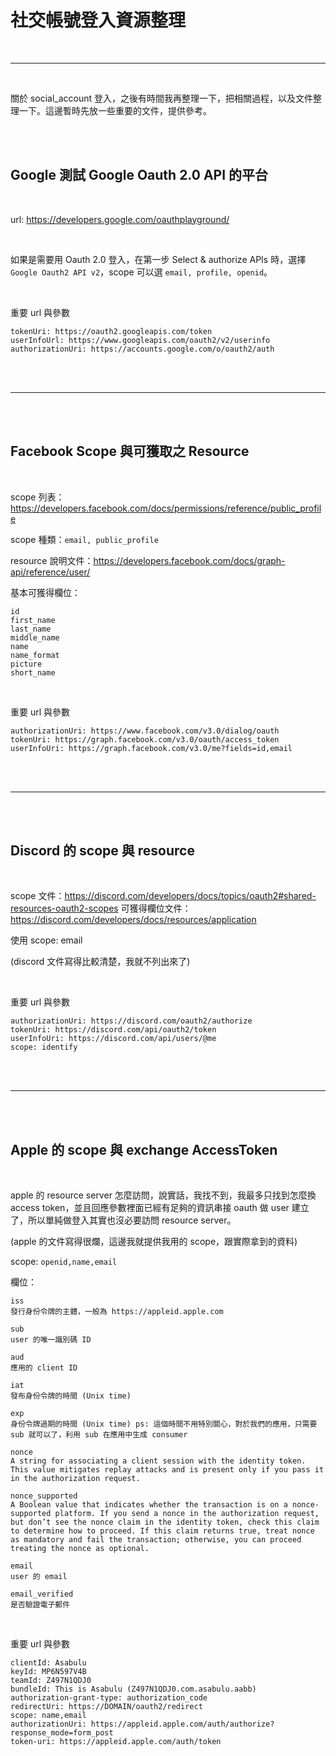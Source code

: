 # 社交帳號登入資源整理

<br>

---

<br>

關於 social_account 登入，之後有時間我再整理一下，把相關過程，以及文件整理一下。這邊暫時先放一些重要的文件，提供參考。

<br>
<br>

## Google 測試 Google Oauth 2.0 API 的平台

<br>

url: https://developers.google.com/oauthplayground/

<br>

如果是需要用 Oauth 2.0 登入，在第一步 Select & authorize APIs 時，選擇 `Google Oauth2 API v2`，scope 可以選 `email, profile, openid`。

<br>

重要 url 與參數

```
tokenUri: https://oauth2.googleapis.com/token
userInfoUrl: https://www.googleapis.com/oauth2/v2/userinfo
authorizationUri: https://accounts.google.com/o/oauth2/auth
```

<br>
<br>

---

<br>
<br>


## Facebook Scope 與可獲取之 Resource

<br>

scope 列表：https://developers.facebook.com/docs/permissions/reference/public_profile

scope 種類：`email, public_profile`

resource 說明文件：https://developers.facebook.com/docs/graph-api/reference/user/

基本可獲得欄位：
```
id
first_name
last_name
middle_name
name
name_format
picture
short_name
```

<br>

重要 url 與參數
```
authorizationUri: https://www.facebook.com/v3.0/dialog/oauth
tokenUri: https://graph.facebook.com/v3.0/oauth/access_token
userInfoUri: https://graph.facebook.com/v3.0/me?fields=id,email
```

<br>
<br>

---

<br>
<br>

## Discord 的 scope 與 resource

<br>

scope 文件：https://discord.com/developers/docs/topics/oauth2#shared-resources-oauth2-scopes
可獲得欄位文件：https://discord.com/developers/docs/resources/application


使用 scope: email

(discord 文件寫得比較清楚，我就不列出來了)

<br>

重要 url 與參數
```
authorizationUri: https://discord.com/oauth2/authorize
tokenUri: https://discord.com/api/oauth2/token
userInfoUri: https://discord.com/api/users/@me
scope: identify
```

<br>
<br>

---

<br>
<br>

## Apple 的 scope 與 exchange AccessToken

<br>

apple 的 resource server 怎麼訪問，說實話，我找不到，我最多只找到怎麼換 access token，並且回應參數裡面已經有足夠的資訊串接 oauth 做 user 建立了，所以單純做登入其實也沒必要訪問 resource server。

(apple 的文件寫得很爛，這邊我就提供我用的 scope，跟實際拿到的資料)

scope: `openid,name,email`

欄位：

```
iss
發行身份令牌的主體，一般為 https://appleid.apple.com

sub
user 的唯一識別碼 ID

aud
應用的 client ID

iat
發布身份令牌的時間 (Unix time)

exp
身份令牌過期的時間 (Unix time) ps: 這個時間不用特別關心，對於我們的應用，只需要 sub 就可以了，利用 sub 在應用中生成 consumer

nonce
A string for associating a client session with the identity token. This value mitigates replay attacks and is present only if you pass it in the authorization request.

nonce_supported
A Boolean value that indicates whether the transaction is on a nonce-supported platform. If you send a nonce in the authorization request, but don’t see the nonce claim in the identity token, check this claim to determine how to proceed. If this claim returns true, treat nonce as mandatory and fail the transaction; otherwise, you can proceed treating the nonce as optional.

email
user 的 email

email_verified
是否驗證電子郵件
```


<br>

重要 url 與參數

```
clientId: Asabulu
keyId: MP6N597V4B
teamId: Z497N1QDJ0
bundleId: This is Asabulu (Z497N1QDJ0.com.asabulu.aabb)
authorization-grant-type: authorization_code
redirectUri: https://DOMAIN/oauth2/redirect
scope: name,email
authorizationUri: https://appleid.apple.com/auth/authorize?response_mode=form_post
token-uri: https://appleid.apple.com/auth/token
```